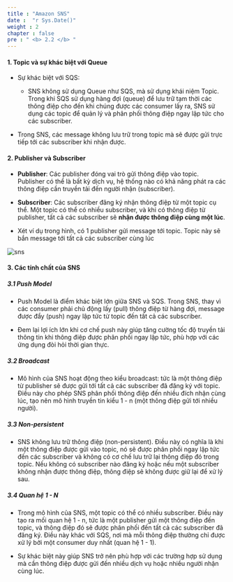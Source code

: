```yaml
---
title : "Amazon SNS"
date :  "r Sys.Date()" 
weight : 2 
chapter : false
pre : " <b> 2.2 </b> "
---
```


#### 1. Topic và sự khác biệt với Queue

  - Sự khác biệt với SQS:
    - SNS không sử dụng Queue như SQS, mà sử dụng khái niệm Topic. Trong khi SQS sử dụng hàng đợi (queue) để lưu trữ tạm thời các thông điệp cho đến khi chúng được các consumer lấy ra, SNS sử dụng các topic để quản lý và phân phối thông điệp ngay lập tức cho các subscriber.

  - Trong SNS, các message không lưu trữ trong topic mà sẽ được gửi trực tiếp tới các subscriber khi nhận được.


#### 2. Publisher và Subscriber

  - **Publisher**: Các publisher đóng vai trò gửi thông điệp vào topic. Publisher có thể là bất kỳ dịch vụ, hệ thống nào có khả năng phát ra các thông điệp cần truyền tải đến người nhận (subscriber).

  - **Subscriber**: Các subscriber đăng ký nhận thông điệp từ một topic cụ thể. Một topic có thể có nhiều subscriber, và khi có thông điệp từ publisher, tất cả các subscriber sẽ **nhận được thông điệp cùng một lúc**.

  - Xét ví dụ trong hình, có 1 publisher gửi message tới topic. Topic này sẽ bắn message tới tất cả các subscriber cùng lúc

  ![sns](https://ngxquang.github.io/aws-ws1-sqs-sns/images/2.difference/sns.png)


#### 3. Các tính chất của SNS

##### 3.1 Push Model

  - Push Model là điểm khác biệt lớn giữa SNS và SQS. Trong SNS, thay vì các consumer phải chủ động lấy (pull) thông điệp từ hàng đợi, message được đẩy (push) ngay lập tức từ topic đến tất cả các subscriber.

  - Đem lại lợi ích lớn khi cơ chế push này giúp tăng cường tốc độ truyền tải thông tin khi thông điệp được phân phối ngay lập tức, phù hợp với các ứng dụng đòi hỏi thời gian thực.

##### 3.2 Broadcast

  - Mô hình của SNS hoạt động theo kiểu broadcast: tức là một thông điệp từ publisher sẽ được gửi tới tất cả các subscriber đã đăng ký với topic. Điều này cho phép SNS phân phối thông điệp đến nhiều đích nhận cùng lúc, tạo nên mô hình truyền tin kiểu 1 - n (một thông điệp gửi tới nhiều người).

##### 3.3 Non-persistent

  - SNS không lưu trữ thông điệp (non-persistent). Điều này có nghĩa là khi một thông điệp được gửi vào topic, nó sẽ được phân phối ngay lập tức đến các subscriber và không có cơ chế lưu trữ lại thông điệp đó trong topic. Nếu không có subscriber nào đăng ký hoặc nếu một subscriber không nhận được thông điệp, thông điệp sẽ không được giữ lại để xử lý sau.

##### 3.4 Quan hệ 1 - N

  - Trong mô hình của SNS, một topic có thể có nhiều subscriber. Điều này tạo ra mối quan hệ 1 - n, tức là một publisher gửi một thông điệp đến topic, và thông điệp đó sẽ được phân phối đến tất cả các subscriber đã đăng ký. Điều này khác với SQS, nơi mà mỗi thông điệp thường chỉ được xử lý bởi một consumer duy nhất (quan hệ 1 - 1).

  - Sự khác biệt này giúp SNS trở nên phù hợp với các trường hợp sử dụng mà cần thông điệp được gửi đến nhiều dịch vụ hoặc nhiều người nhận cùng lúc.